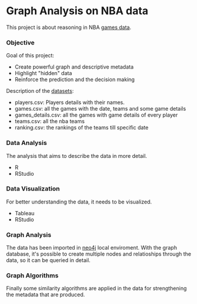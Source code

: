 # Graph Analysis on NBA data

This project is about reasoning in NBA [games data](https://www.kaggle.com/nathanlauga/nba-games). 

### Objective
Goal of this project: 
* Create powerful graph and descriptive metadata 
* Ηighlight "hidden" data
* Reinforce the prediction and the decision making

Description of the [datasets](https://github.com/ggasparis/GraphBasketAnalysis/tree/main/Data):
*  players.csv: Players details with their names.
*  games.csv: all the games with the date, teams and some game details
*  games_details.csv: all the games with game details of every player
*  teams.csv: all the nba teams 
*  ranking.csv: the rankings of the teams till specific date

### Data Analysis
The analysis that aims to describe the data in more detail. 
* R
* RStudio

### Data Visualization
For better understanding the data, it needs to be visualized. 
* Tableau 
* RStudio 

### Graph Analysis
The data has been imported in [neo4j](https://neo4j.com) local enviroment. With the graph database, it's possible to create multiple nodes and relatioships through the data, so it can be queried in detail.

### Graph Algorithms
Finally some similarity algorithms are applied in the data for strengthening the metadata that are produced.







